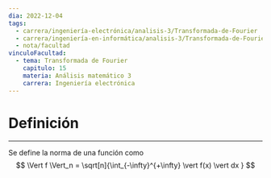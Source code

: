```yaml
---
dia: 2022-12-04
tags:
  - carrera/ingeniería-electrónica/analisis-3/Transformada-de-Fourier
  - carrera/ingeniería-en-informática/analisis-3/Transformada-de-Fourier
  - nota/facultad
vinculoFacultad:
  - tema: Transformada de Fourier
    capitulo: 15
    materia: Análisis matemático 3
    carrera: Ingeniería electrónica
---
```

# Definición
---
Se define la norma de una función como $$ \Vert f \Vert_n = \sqrt[n]{\int_{-\infty}^{+\infty} \vert f(x) \vert dx  } $$